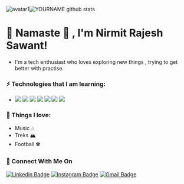 
![avatar1](https://user-images.githubusercontent.com/45462725/88569389-ffc42c00-d057-11ea-806a-ed903aa28087.gif)![YOURNAME github stats](https://github-readme-stats.vercel.app/api?username=NirmitSawant&show_icons=true&hide_border=true)
# 🙏 Namaste 🙏 , I'm Nirmit Rajesh Sawant!
- I'm a tech enthusiast who loves exploring new things , trying to get better with practise.

### ⚡ Technologies that I am learning:                                 
- <img src="https://img.shields.io/badge/Flutter%20-%2314354C.svg?&style=for-the-badge&logo=Flutter&logoColor=white" />  <img src="https://img.shields.io/badge/dart-%230175C2.svg?&style=for-the-badge&logo=dart&logoColor=white"/>   <img src="https://img.shields.io/badge/firebase%20-%23039BE5.svg?&style=for-the-badge&logo=firebase"/>
  <img src="https://img.shields.io/badge/python%20-%EE82EEC.svg?&style=for-the-badge&logo=python&logoColor=white"/>  <img src="https://img.shields.io/badge/c%20-%23FFFC00.svg?&style=for-the-badge&logo=c&logoColor=black"/>  <img src="https://img.shields.io/badge/mysql-%23FF9900.svg?&style=for-the-badge&logo=mysql&logoColor=black"/>  <img src="https://img.shields.io/badge/github%20-%23D42029.svg?&style=for-the-badge&logo=github&logoColor=white"/>

### 🖤 Things I love:
- Music 🎶
- Treks 🏔
- Football ⚽️

### 🚀 Connect With Me On
[![Linkedin Badge](https://img.shields.io/badge/%20-NirmitSawant-blue?style=flat-square&logo=Linkedin&logoColor=white&link=https://www.linkedin.com/in/nirmit-sawant/)](https://www.linkedin.com/in/nirmit-sawant/)
[![Instagram Badge](https://img.shields.io/badge/%20-NirmitSawant-ff69b4?style=flat-square&logo=Instagram&logoColor=white&link=https://www.instagram.com/SawantNirmit/)](https://www.instagram.com/SawantNirmit/)
[![Gmail Badge](https://img.shields.io/badge/-sawantnirmit-d14836?style=flat-square&logo=Gmail&logoColor=white&link=mailto:sawantnirmit@gmail.com)](mailto:sawantnirmit@gmail.com)
